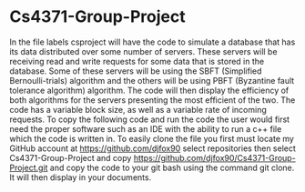 # Cs4371-Group-Project
In the file labels csproject will have the code to simulate a database that has its data distributed over some number of servers. These servers will be receiving read and write requests for some data that is stored in the database. Some of these servers will be using the SBFT (Simplified Bernoulli-trials) algorithm and the others will be using PBFT (Byzantine fault tolerance algorithm) algorithm. The code will then display the efficiency of both algorithms for the servers presenting the most efficient of the two. The code has a variable block size, as well as a variable rate of incoming requests.
To copy the following code and run the code the user would first need the proper software such as an IDE with the ability to run a c++ file which the code is written in. To easily clone the file you first must locate my GitHub account at https://github.com/djfox90 select repositories then select Cs4371-Group-Project and copy https://github.com/djfox90/Cs4371-Group-Project.git and copy the code to your git bash using the command git clone. It will then display in your documents.  
